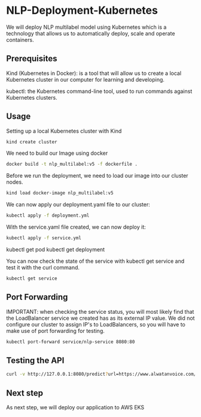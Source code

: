 # NLP-Deployment-Kubernetes

We will deploy NLP multilabel model using Kubernetes which is a technology that allows us to automatically deploy, scale and operate containers.

## Prerequisites

Kind (Kubernetes in Docker): is a tool that will allow us to create a local Kubernetes cluster in our computer for learning and developing.

kubectl: the Kubernetes command-line tool, used to run commands against Kubernetes clusters.

## Usage 

Setting up a local Kubernetes cluster with Kind
```bash
kind create cluster
```

We need to build our Image using docker

```bash
docker build -t nlp_multilabel:v5 -f dockerfile .
```

Before we run the deployment, we need to load our image into our cluster nodes.
```bash
kind load docker-image nlp_multilabel:v5
```

We can now apply our deployment.yaml file to our cluster:
```bash
kubectl apply -f deployment.yml 
```

With the service.yaml file created, we can now deploy it:
```bash
kubectl apply -f service.yml 
```

kubectl get pod
kubectl get deployment

You can now check the state of the service with kubectl get service and test it with the curl command.
```bash
kubectl get service
```



## Port Forwarding

IMPORTANT: when checking the service status, you will most likely find that the LoadBalancer service we created has <pending> as its external IP value. We did not configure our cluster to assign IP's to LoadBalancers, so you will have to make use of port forwarding for testing.

```bash
kubectl port-forward service/nlp-service 8080:80
```

## Testing the API
```bash
curl -v http://127.0.0.1:8080/predict?url=https://www.alwatanvoice.com/arabic/news/2022/10/08/1492784.html
```

## Next step

As next step, we will deploy our application to AWS EKS